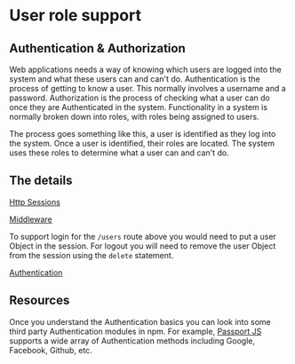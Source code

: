 # User role support

## Authentication & Authorization

Web applications needs a way of knowing which users are logged into the system and what these users can and can't do. Authentication is the process of getting to know a user. This normally involves a username and a password. Authorization is the process of checking what a user can do once they are Authenticated in the system. Functionality in a system is normally broken down into roles, with roles being assigned to users.

The process goes something like this, a user is identified as they log into the system. Once a user is identified, their roles are located. The system uses these roles to determine what a user can and can't do.

## The details

[Http Sessions](http_sessions.md)

[Middleware](middleware.md)

To support login for the `/users` route above you would need to put a user Object in the session. For logout you will need to remove the user Object from the session using the `delete` statement.

[Authentication](authentication.md)

## Resources

Once you understand the Authentication basics you can look into some third party Authentication modules in npm. For example, [Passport JS](http://passportjs.org/docs) supports a wide array of Authentication methods including Google, Facebook, Github, etc.
